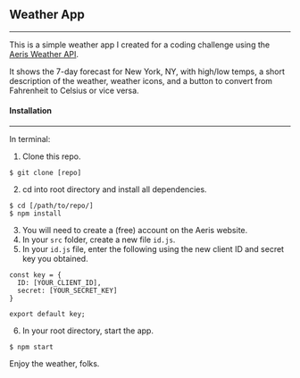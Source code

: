 ## Weather App
-----

This is a simple weather app I created for a coding challenge using the [Aeris Weather API](https://www.aerisweather.com/support/docs/api/).

It shows the 7-day forecast for New York, NY, with high/low temps, a short description of the weather, weather icons, and a button to convert from Fahrenheit to Celsius or vice versa.

#### Installation
---
In terminal:
1. Clone this repo.
```
$ git clone [repo]
```
2. cd into root directory and install all dependencies.
```
$ cd [/path/to/repo/]
$ npm install
```
3. You will need to create a (free) account on the Aeris website.
4. In your `src` folder, create a new file `id.js`.
5. In your `id.js` file, enter the following using the new client ID and secret key you obtained.
```
const key = {
  ID: [YOUR_CLIENT_ID],
  secret: [YOUR_SECRET_KEY]
}

export default key;
```
6. In your root directory, start the app.
```
$ npm start
```

Enjoy the weather, folks.